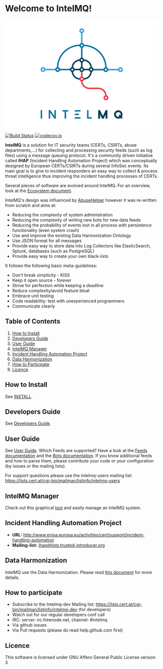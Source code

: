 Welcome to IntelMQ!
===================

![IntelMQ](https://raw.githubusercontent.com/certtools/intelmq/master/docs/images/Logo_Intel_MQ.png)

[![Build
Status](https://travis-ci.org/certtools/intelmq.svg?branch=master)](https://travis-ci.org/certtools/intelmq)
[![codecov.io](https://codecov.io/github/certtools/intelmq/coverage.svg?branch=master)](https://codecov.io/github/certtools/intelmq?branch=master)

**IntelMQ** is a solution for IT security teams (CERTs, CSIRTs, abuse
departments,...) for collecting and processing security feeds (such as
log files) using a message queuing protocol. It's a community driven
initiative called **IHAP** (Incident Handling Automation Project) which
was conceptually designed by European CERTs/CSIRTs during several
InfoSec events. Its main goal is to give to incident responders an easy
way to collect & process threat intelligence thus improving the incident
handling processes of CERTs.

Several pieces of software are evolved around IntelMQ. For an overview,
look at the [Ecosystem document](Ecosystem.md).

IntelMQ's design was influenced by
[AbuseHelper](https://github.com/abusesa/abusehelper)
however it was re-written from scratch and aims at:

-   Reducing the complexity of system administration
-   Reducing the complexity of writing new bots for new data feeds
-   Reducing the probability of events lost in all process with
    persistence functionality (even system crash)
-   Use and improve the existing Data Harmonization Ontology
-   Use JSON format for all messages
-   Provide easy way to store data into Log Collectors like
    ElasticSearch, Splunk, databases (such as PostgreSQL)
-   Provide easy way to create your own black-lists

It follows the following basic meta-guidelines:

-   Don't break simplicity - KISS
-   Keep it open source - forever
-   Strive for perfection while keeping a deadline
-   Reduce complexity/avoid feature bloat
-   Embrace unit testing
-   Code readability: test with unexperienced programmers
-   Communicate clearly

Table of Contents
-----------------

1.  [How to Install](#how-to-install)
2.  [Developers Guide](#developers-guide)
3.  [User Guide](#user-guide)
3.  [IntelMQ Manager](#intelmq-manager)
4.  [Incident Handling Automation Project](#incident-handling-automation-project)
5.  [Data Harmonization](#data-harmonization)
6.  [How to Participate](#how-to-participate)
7.  [Licence](#licence)

How to Install
--------------

See [INSTALL](INSTALL.md).

Developers Guide
----------------

See [Developers Guide](Developers-Guide.md).

User Guide
----------------

See [User Guide](User-Guide.md).
Which Feeds are supported? Have a look at the [Feeds documentation](Feeds.md) and the [Bots documentation](Bots.md).
If you know additional feeds and how to parse them, please contribute your code or your configuration (by issues or the mailing lists).

For support questions please use the intelmq-users mailing list: <https://lists.cert.at/cgi-bin/mailman/listinfo/intelmq-users>

IntelMQ Manager
---------------

Check out this graphical
[tool](https://github.com/certtools/intelmq-manager) and easily manage
an IntelMQ system.

Incident Handling Automation Project
------------------------------------

-   **URL:**
    <http://www.enisa.europa.eu/activities/cert/support/incident-handling-automation>
-   **Mailing-list:** <ihap@lists.trusted-introducer.org>

Data Harmonization
------------------

IntelMQ use the Data Harmonization. Please read [this document](Data-Harmonization.md) for more details.

How to participate
------------------

-   Subscribe to the Intelmq-dev Mailing list:
    <https://lists.cert.at/cgi-bin/mailman/listinfo/intelmq-dev> (for
    developers)
-   Watch out for our regular developers conf call
-   IRC: server: irc.freenode.net, channel: \#intelmq
-   Via github issues
-   Via Pull requests (please do read help.github.com first)

Licence
-------

This software is licensed under GNU Affero General Public License
version 3
